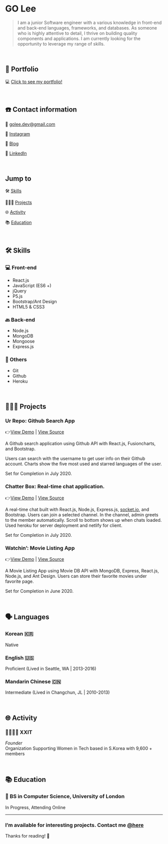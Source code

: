 # GO Lee

> I am a junior Software engineer with a various knowledge in front-end and back-end languages, frameworks, and databases. As someone who is highly attentive to detail, I thrive on building quality components and applications. I am currently looking for the opportunity to leverage my range of skills.

<br />

## 👋 Portfolio

💻  [Click to see my portfolio!](https://goleedev.github.io)

<br />

## ☎️ Contact information

📧 [golee.dev@gmail.com](mailto:golee.dev@gmail.com)

🤳 [Instagram](http://instagram.com/golee.dev)

📝 [Blog](https://goleedev.netlify.app)

🔗 [LinkedIn](https://www.linkedin.com/in/goleedev/)

<br />

## Jump to
🛠 [Skills](https://www.notion.so/Goeun-Lee-ec4f8ae8c84b46b5a8f2e1322ede3374#fdd6a9f16ef448ee9eec9083e43e7f87)

👩🏻‍💻 [Projects](https://www.notion.so/Goeun-Lee-ec4f8ae8c84b46b5a8f2e1322ede3374#ab29cf8a847849108a188da63bf30326)

🌐 [Activity](https://www.notion.so/Goeun-Lee-ec4f8ae8c84b46b5a8f2e1322ede3374#b6bcf665f3c44ada910ea9fbefeb6f25)

📚 [Education](https://www.notion.so/Goeun-Lee-ec4f8ae8c84b46b5a8f2e1322ede3374#2657224ead6c4577a2766df0c4f32d62)

<br/>

## 🛠 Skills

### 💻 Front-end

- React.js
- JavaScript (ES6 +)
- jQuery
- P5.js
- Bootstrap/Ant Design
- HTML5 & CSS3

### 🔙 Back-end

- Node.js
- MongoDB
- Mongoose
- Express.js

### 👏 Others

- Git
- Github
- Heroku
  
<br/>

## **👩🏻‍💻** Projects

### Ur Repo: Github Search App

👉[View Demo](https://ur-repo.herokuapp.com/) [](https://github-search-goleedev.netlify.app/)| [View Source](https://github.com/goleedev/ur-repo) 

A Github search application using Github API with React.js, Fusioncharts, and Bootstrap. 

Users can search with the username to get user info on their Github account. Charts show the five most used and starred languages of the user.

Set for Completion in July 2020.

### Chatter Box: Real-time chat application.

👉[View Demo](http://chatter-box-goleedev.netlify.app) | [View Source](https://github.com/goleedev/chat-box)

A real-time chat built with React.js, Node.js, Express.js, [socket.io](http://socket.io), and Bootstrap.
Users can join a selected channel. In the channel, admin greets to the member automatically. Scroll to bottom shows up when chats loaded. Used heroku for server deployment and netlify for client.

Set for Completion in July 2020.

### Watchin’: Movie Listing App

👉[View Demo](https://watchin-app.herokuapp.com/) | [View Source](https://github.com/goleedev/movie-app)

A Movie Listing App using Movie DB API with MongoDB, Express, React.js, Node.js, and Ant Design. Users can store their favorite movies under favorite page.

Set for Completion in June 2020.

<br/>

## 🗣 Languages

### Korean 🇰🇷

Native

### English 🇺🇸

Proficient (Lived in Seattle, WA | 2013-2016)

### Mandarin Chinese 🇨🇳

Intermediate (Lived in Changchun, JL | 2010-2013)

<br/>

## 🌐 Activity

### 👩‍👩‍👧‍👧 XXIT

*Founder* <br/>
Organization Supporting Women in Tech based in S.Korea with 9,600 + members 

<br/>

## 📚 Education

### 👾 BS in Computer Science, University of London

In Progress, Attending Online

---
### I’m available for interesting projects. Contact me [@here](https://www.notion.so/Goeun-Lee-ec4f8ae8c84b46b5a8f2e1322ede3374#315f48b564574059bf49aa06b2e89ed3)

Thanks for reading! 👋
